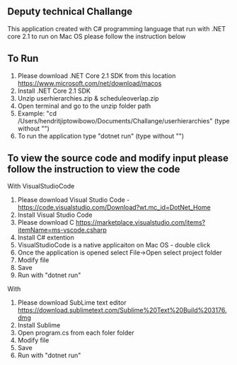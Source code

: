## Deputy technical Challange 

This application created with C# programming language that run with .NET core 2.1 to run on Mac OS please follow the instruction below 

## To Run 
1. Please download .NET Core 2.1 SDK from this location https://www.microsoft.com/net/download/macos
2. Install .NET Core 2.1 SDK 
3. Unzip userhierarchies.zip & scheduleoverlap.zip
4. Open terminal and go to the unzip folder path 
5. Example: "cd /Users/hendritjiptowibowo/Documents/Challange/userhierarchies" (type without "")
5. To run the application type "dotnet run" (type without "")

## To view the source code and modify input please follow the instruction to view the code 
With VisualStudioCode 
1. Please download Visual Studio Code - https://code.visualstudio.com/Download?wt.mc_id=DotNet_Home 
2. Install Visual Studio Code 
3. Please download C https://marketplace.visualstudio.com/items?itemName=ms-vscode.csharp 
4. Install C# extention  
5. VisualStudioCode is a native applicaiton on Mac OS - double click 
6. Once the application is opened select File->Open select project folder 
7. Modify file 
8. Save
9. Run with "dotnet run"

With 
1. Please download SubLime text editor https://download.sublimetext.com/Sublime%20Text%20Build%203176.dmg 
2. Install Sublime 
3. Open program.cs from each foler folder 
4. Modify file 
8. Save
9. Run with "dotnet run"